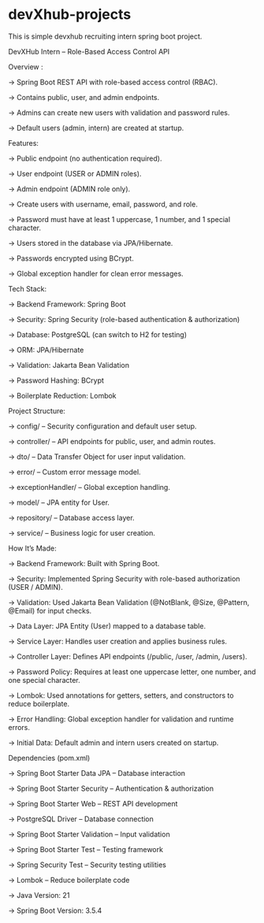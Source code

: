 # devXhub-projects
This is simple devxhub recruiting intern spring boot project.

DevXHub Intern – Role-Based Access Control API

Overview : 

-> Spring Boot REST API with role-based access control (RBAC).

-> Contains public, user, and admin endpoints.

-> Admins can create new users with validation and password rules.

-> Default users (admin, intern) are created at startup.

Features:

-> Public endpoint (no authentication required).

-> User endpoint (USER or ADMIN roles).

-> Admin endpoint (ADMIN role only).

-> Create users with username, email, password, and role.

-> Password must have at least 1 uppercase, 1 number, and 1 special character.

-> Users stored in the database via JPA/Hibernate.

-> Passwords encrypted using BCrypt.

-> Global exception handler for clean error messages.

Tech Stack:

-> Backend Framework: Spring Boot

-> Security: Spring Security (role-based authentication & authorization)

-> Database: PostgreSQL (can switch to H2 for testing)

-> ORM: JPA/Hibernate

-> Validation: Jakarta Bean Validation

-> Password Hashing: BCrypt

-> Boilerplate Reduction: Lombok

Project Structure:

 -> config/ – Security configuration and default user setup.

 -> controller/ – API endpoints for public, user, and admin routes.

 -> dto/ – Data Transfer Object for user input validation.

 -> error/ – Custom error message model.

 -> exceptionHandler/ – Global exception handling.

 -> model/ – JPA entity for User.

 -> repository/ – Database access layer.

 -> service/ – Business logic for user creation.

How It’s Made:

 -> Backend Framework: Built with Spring Boot.

 -> Security: Implemented Spring Security with role-based authorization (USER / ADMIN).

 -> Validation: Used Jakarta Bean Validation (@NotBlank, @Size, @Pattern, @Email) for input checks.

 -> Data Layer: JPA Entity (User) mapped to a database table.

 -> Service Layer: Handles user creation and applies business rules.

 -> Controller Layer: Defines API endpoints (/public, /user, /admin, /users).

 -> Password Policy: Requires at least one uppercase letter, one number, and one special character.

 -> Lombok: Used annotations for getters, setters, and constructors to reduce boilerplate.

 -> Error Handling: Global exception handler for validation and runtime errors.

 -> Initial Data: Default admin and intern users created on startup.

Dependencies (pom.xml)

 -> Spring Boot Starter Data JPA – Database interaction

-> Spring Boot Starter Security – Authentication & authorization

-> Spring Boot Starter Web – REST API development

-> PostgreSQL Driver – Database connection

-> Spring Boot Starter Validation – Input validation

-> Spring Boot Starter Test – Testing framework

-> Spring Security Test – Security testing utilities

-> Lombok – Reduce boilerplate code

-> Java Version: 21

-> Spring Boot Version: 3.5.4